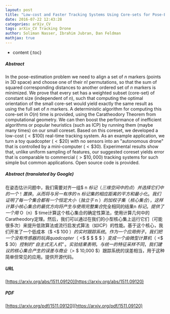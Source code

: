 ```yaml
---
layout: post
title: "Low-cost and Faster Tracking Systems Using Core-sets for Pose-Estimation"
date: 2016-07-22 12:43:28
categories: arXiv_CV
tags: arXiv_CV Tracking Drone
author: Soliman Nasser, Ibrahim Jubran, Dan Feldman
mathjax: true
---
```


* content
{:toc}

##### Abstract
In the pose-estimation problem we need to align a set of $n$ markers (points in 3D space) and choose one of their n! permutations, so that the sum of squared corresponding distances to another ordered set of $n$ markers is minimized. We prove that every set has a weighted subset (core-set) of constant size (independent of $n$), such that computing the optimal orientation of the small core-set would yield exactly the same result as using the full set of $n$ markers. A deterministic algorithm for computing this core-set in $O(n)$ time is provided, using the Caratheodory Theorem from computational geometry. We can then boost the performance of inefficient algorithms or popular heuristics (such as ICP) by running them (maybe many times) on our small coreset. Based on this coreset, we developed a low-cost ($<\$100$) real-time tracking system. As an example application, we turn a toy quadcopter ($<\$20$) with no sensors into an "autonomous drone" that is controlled by a mini-computer ($<\$30)$. Experimental results show that, unlike uniform sampling of features, our suggested coreset yields error that is comparable to commercial ($>\$10,000$) tracking systems for such simple but common applications. Open source code is provided.

##### Abstract (translated by Google)
在姿态估计问题中，我们需要对齐一组$ n $标记（三维空间中的点）并选择它们中的一个！置换，从而将与另一有序的$ n $标记集的相应距离的平方和最小化。我们证明了每一个集合都有一个恒定大小（独立于$ n $）的加权子集（核心集合），这样计算小核心集合的最优方向将产生与使用完整集合$完全相同的结果n $标记。提供了一个用$ O（n）$ time计算这个核心集合的确定性算法，使用计算几何中的Caratheodory定理。然后，我们可以通过在我们的小型核心集上运行它们（可能很多次）来提升低效算法或流行启发式算法（如ICP）的性能。基于这个核心，我们开发了一个低成本（$ <$ 100 $）的实时跟踪系统。作为一个应用例子，我们把一个没有传感器的玩具quadcopter（$ <$ $ $ $ $ $）变成一个由微型计算机（$ <$ $ 30）$控制的“自主式无人机”。实验结果表明，与统一的特征采样不同，我们建议的核心集合产生的误差与商业（$> $ 10,000 $）跟踪系统的误差相当，用于这种简单但常见的应用。提供开源代码。

##### URL
[https://arxiv.org/abs/1511.09120](https://arxiv.org/abs/1511.09120)

##### PDF
[https://arxiv.org/pdf/1511.09120](https://arxiv.org/pdf/1511.09120)

